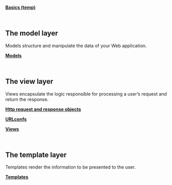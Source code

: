 **[Basics (temp)](https://github.com/SethTucker/python-notes/blob/master/django/basics-temp.md)**  

<br>

## The model layer
Models structure and manipulate the data of your Web application.

**[Models](https://github.com/SethTucker/python-notes/blob/master/django/models.md)**  

<br>

## The view layer
Views encapsulate the logic responsible for processing a user’s request and return the response.

**[Http request and response objects](https://github.com/SethTucker/python-notes/blob/master/django/http-objects.md)**

**[URLconfs](https://github.com/SethTucker/python-notes/blob/master/django/urlconfs.md)**

**[Views](https://github.com/SethTucker/python-notes/blob/master/django/views.md)**

<br>

## The template layer
Templates render the information to be presented to the user.

**[Templates](https://github.com/SethTucker/python-notes/blob/master/django/templates.md)**
